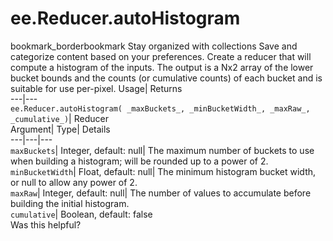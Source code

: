  
#  ee.Reducer.autoHistogram 
bookmark_borderbookmark Stay organized with collections  Save and categorize content based on your preferences.
Create a reducer that will compute a histogram of the inputs. The output is a Nx2 array of the lower bucket bounds and the counts (or cumulative counts) of each bucket and is suitable for use per-pixel. 
Usage| Returns  
---|---  
`ee.Reducer.autoHistogram( _maxBuckets_, _minBucketWidth_, _maxRaw_, _cumulative_)`| Reducer  
Argument| Type| Details  
---|---|---  
`maxBuckets`| Integer, default: null| The maximum number of buckets to use when building a histogram; will be rounded up to a power of 2.  
`minBucketWidth`| Float, default: null| The minimum histogram bucket width, or null to allow any power of 2.  
`maxRaw`| Integer, default: null| The number of values to accumulate before building the initial histogram.  
`cumulative`| Boolean, default: false  
Was this helpful?
